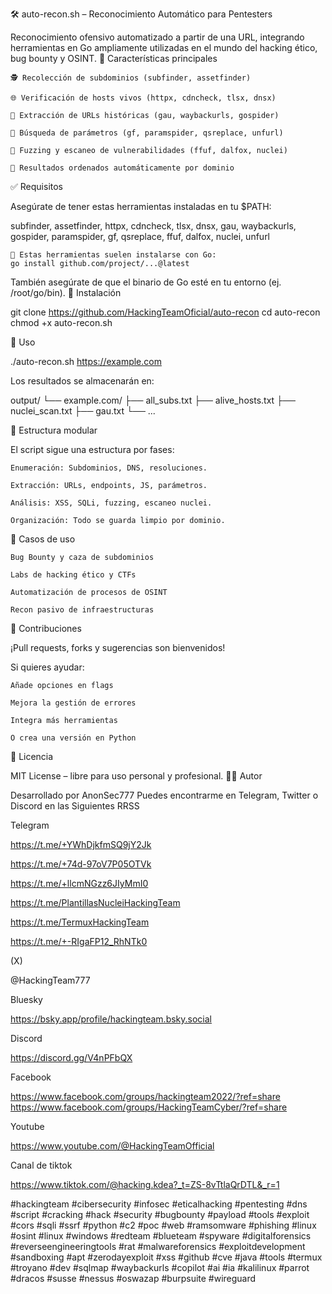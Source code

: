 🛠️ auto-recon.sh – Reconocimiento Automático para Pentesters

Reconocimiento ofensivo automatizado a partir de una URL, integrando herramientas en Go ampliamente utilizadas en el mundo del hacking ético, bug bounty y OSINT.
📌 Características principales

    🕵️ Recolección de subdominios (subfinder, assetfinder)

    🌐 Verificación de hosts vivos (httpx, cdncheck, tlsx, dnsx)

    🔎 Extracción de URLs históricas (gau, waybackurls, gospider)

    🔐 Búsqueda de parámetros (gf, paramspider, qsreplace, unfurl)

    🚨 Fuzzing y escaneo de vulnerabilidades (ffuf, dalfox, nuclei)

    🧼 Resultados ordenados automáticamente por dominio

✅ Requisitos

Asegúrate de tener estas herramientas instaladas en tu $PATH:

subfinder, assetfinder, httpx, cdncheck, tlsx, dnsx, gau, waybackurls,
gospider, paramspider, gf, qsreplace, ffuf, dalfox, nuclei, unfurl

    📌 Estas herramientas suelen instalarse con Go:
    go install github.com/project/...@latest

También asegúrate de que el binario de Go esté en tu entorno (ej. /root/go/bin).
🚀 Instalación

git clone
 https://github.com/HackingTeamOficial/auto-recon
cd auto-recon
chmod +x auto-recon.sh

🧪 Uso

./auto-recon.sh https://example.com

Los resultados se almacenarán en:

output/
└── example.com/
    ├── all_subs.txt
    ├── alive_hosts.txt
    ├── nuclei_scan.txt
    ├── gau.txt
    └── ...

📂 Estructura modular

El script sigue una estructura por fases:

    Enumeración: Subdominios, DNS, resoluciones.

    Extracción: URLs, endpoints, JS, parámetros.

    Análisis: XSS, SQLi, fuzzing, escaneo nuclei.

    Organización: Todo se guarda limpio por dominio.

🎯 Casos de uso

    Bug Bounty y caza de subdominios

    Labs de hacking ético y CTFs

    Automatización de procesos de OSINT

    Recon pasivo de infraestructuras

🤝 Contribuciones

¡Pull requests, forks y sugerencias son bienvenidos!

Si quieres ayudar:

    Añade opciones en flags

    Mejora la gestión de errores

    Integra más herramientas

    O crea una versión en Python

🪪 Licencia

MIT License – libre para uso personal y profesional.
👨‍💻 Autor

Desarrollado por AnonSec777
Puedes encontrarme en Telegram, Twitter o Discord en las Siguientes RRSS

Telegram

https://t.me/+YWhDjkfmSQ9jY2Jk

https://t.me/+74d-97oV7P05OTVk

https://t.me/+llcmNGzz6JIyMmI0

https://t.me/PlantillasNucleiHackingTeam

https://t.me/TermuxHackingTeam

https://t.me/+-RIgaFP12_RhNTk0

(X)

@HackingTeam777

Bluesky

https://bsky.app/profile/hackingteam.bsky.social

Discord

https://discord.gg/V4nPFbQX

Facebook

https://www.facebook.com/groups/hackingteam2022/?ref=share https://www.facebook.com/groups/HackingTeamCyber/?ref=share

Youtube

https://www.youtube.com/@HackingTeamOfficial

Canal de tiktok

https://www.tiktok.com/@hacking.kdea?_t=ZS-8vTtlaQrDTL&_r=1

#hackingteam #cibersecurity #infosec #eticalhacking #pentesting #dns #script #cracking #hack #security #bugbounty #payload #tools #exploit #cors #sqli #ssrf #python #c2 #poc #web #ramsomware #phishing #linux #osint #linux #windows #redteam #blueteam #spyware #digitalforensics #reverseengineeringtools #rat #malwareforensics #exploitdevelopment #sandboxing #apt #zerodayexploit #xss #github #cve #java #tools #termux #troyano #dev #sqlmap #waybackurls #copilot #ai #ia #kalilinux #parrot #dracos #susse #nessus #oswazap #burpsuite #wireguard
